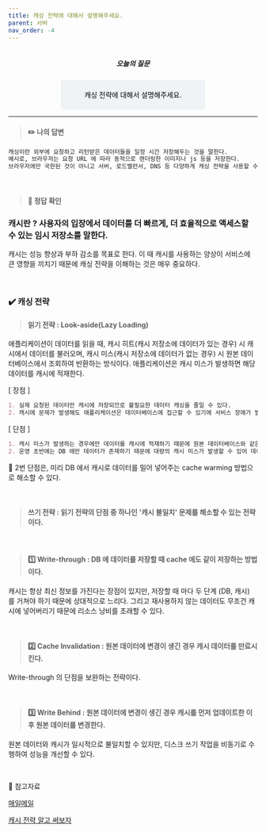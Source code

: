 ```yaml
---
title: 캐싱 전략에 대해서 설명해주세요.
parent: 서버
nav_order: -4
---
```


<div style="text-align: center; display: flex;
    flex-direction: column;
    align-items: center;">
    <h5>오늘의 질문</h5>
    <div style="color: black; background-color: #F0F3F5; border-radius: 5px; width: 50%; padding: 20px;">
    캐싱 전략에 대해서 설명해주세요.
    </div>
</div>

---

> #### ✏️ 나의 답변

``` markdown
캐싱이란 외부에 요청하고 리턴받은 데이터들을 일정 시간 저장해두는 것을 말한다.
예시로, 브라우저는 요청 URL 에 따라 동적으로 렌더링한 이미지나 js 등을 저장한다.
브라우저에만 국한된 것이 아니고 서버, 로드밸런서, DNS 등 다양하게 캐싱 전략을 사용할 수 있다.
```

<br>

> #### 📍 정답 확인

### 캐시란 ? 사용자의 입장에서 데이터를 더 빠르게, 더 효율적으로 액세스할 수 있는 임시 저장소를 말한다.

캐시는 성능 향상과 부하 감소를 목표로 한다. 이 때 캐시를 사용하는 양상이 서비스에 큰 영향을 끼치기 때문에 캐싱 전략을 이해하는 것은 매우 중요하다.

<br>

### ✔️ 캐싱 전략

> #### 읽기 전략 : Look-aside(Lazy Loading)

애플리케이션이 데이터를 읽을 때, 캐시 히트(캐시 저장소에 데이터가 있는 경우) 시 캐시에서 데이터를 불러오며, 캐시 미스(캐시 저장소에 데이터가 없는 경우) 시 원본 데이터베이스에서 조회하여 반환하는 방식이다. 애플리케이션은 캐시 미스가 발생하면 해당 데이터를 캐시에 적재한다.

[ 장점 ]

``` markdown
1. 실제 요청된 데이터만 캐시에 저장되므로 불필요한 데이터 캐싱을 줄일 수 있다.
2. 캐시에 문제가 발생해도 애플리케이션은 데이터베이스에 접근할 수 있기에 서비스 장애가 발생하지 않는다.
```

[ 단점 ]

``` markdown
1. 캐시 미스가 발생하는 경우에만 데이터를 캐시에 적재하기 때문에 원본 데이터베이스와 같은 데이터가 아닐 수 있다.
2. 운영 초반에는 DB 에만 데이터가 존재하기 때문에 대량의 캐시 미스가 발생할 수 있어 데이터베이스 성능 저하가 발생할 수 있다.
```

👀 2번 단점은, 미리 DB 에서 캐시로 데이터를 밀어 넣어주는 cache warming 방법으로 해소할 수 있다.

<br>

> #### 쓰기 전략 : 읽기 전략의 단점 중 하나인 '캐시 불일치' 문제를 해소할 수 있는 전략이다.

<br>

> ####  1️⃣ Write-through : DB 에 데이터를 저장할 때 cache 에도 같이 저장하는 방법이다.

캐시는 항상 최신 정보를 가진다는 장점이 있지만, 저장할 때 마다 두 단계 (DB, 캐시) 를 거쳐야 하기 때문에 상대적으로 느리다. 그리고 재사용하지 않는 데이터도 무조건 캐시에 넣어버리기 때문에 리소스 낭비를 초래할 수 있다.

<br>

> #### 2️⃣ Cache Invalidation : 원본 데이터에 변경이 생긴 경우 캐시 데이터를 만료시킨다.

Write-through 의 단점을 보완하는 전략이다.

<br>

> #### 3️⃣ Write Behind : 원본 데이터에 변경이 생긴 경우 캐시를 먼저 업데이트한 이후 원본 데이터를 변경한다.

원본 데이터와 캐시가 일시적으로 불일치할 수 있지만, 디스크 쓰기 작업을 비동기로 수행하여 성능을 개선할 수 있다.

<br>

🔖 참고자료

[매일메일](https://www.maeil-mail.kr/question/121)

[캐시 전략 알고 써보자](https://velog.io/@banggeunho/Redis-%EC%BA%90%EC%8B%9C%EB%9E%80-%EC%BA%90%EC%8B%B1%EC%A0%84%EB%9E%B5-%EC%95%8C%EA%B3%A0-%EC%8D%A8%EB%B3%B4%EC%9E%90)